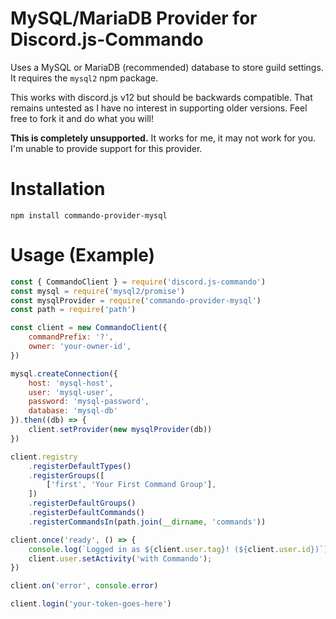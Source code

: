 # MySQL/MariaDB Provider for Discord.js-Commando
Uses a MySQL or MariaDB (recommended) database to store guild settings. It requires the `mysql2` npm package.

This works with discord.js v12 but should be backwards compatible. That remains untested as I have no interest in supporting older versions. Feel free to fork it and do what you will!

**This is completely unsupported.** It works for me, it may not work for you. I'm unable to provide support for this provider.

# Installation
```
npm install commando-provider-mysql
```

# Usage (Example)
```js
const { CommandoClient } = require('discord.js-commando')
const mysql = require('mysql2/promise')
const mysqlProvider = require('commando-provider-mysql')
const path = require('path')

const client = new CommandoClient({
	commandPrefix: '?',
	owner: 'your-owner-id',
})

mysql.createConnection({
	host: 'mysql-host',
	user: 'mysql-user',
	password: 'mysql-password',
	database: 'mysql-db'
}).then((db) => {
	client.setProvider(new mysqlProvider(db))
})

client.registry
	.registerDefaultTypes()
	.registerGroups([
		['first', 'Your First Command Group'],
	])
	.registerDefaultGroups()
	.registerDefaultCommands()
	.registerCommandsIn(path.join(__dirname, 'commands'))

client.once('ready', () => {
	console.log(`Logged in as ${client.user.tag}! (${client.user.id})`)
	client.user.setActivity('with Commando');
})

client.on('error', console.error)

client.login('your-token-goes-here')
```